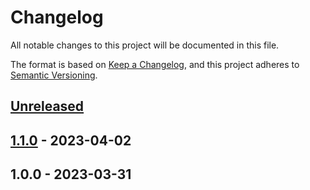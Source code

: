 # Changelog

All notable changes to this project will be documented in this file.

The format is based on [Keep a Changelog](https://keepachangelog.com/en/1.0.0/),
and this project adheres to [Semantic Versioning](https://semver.org/spec/v2.0.0.html).

## [Unreleased]


## [1.1.0] - 2023-04-02

## 1.0.0 - 2023-03-31

[Unreleased]: https://github.com/PreemStudio/blade-icons-font-awesome/compare/1.1.0...HEAD
[1.1.0]: https://github.com/PreemStudio/blade-icons-font-awesome/compare/1.0.0...1.1.0
